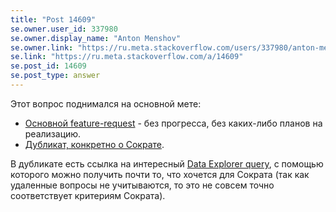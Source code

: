 ```yaml
---
title: "Post 14609"
se.owner.user_id: 337980
se.owner.display_name: "Anton Menshov"
se.owner.link: "https://ru.meta.stackoverflow.com/users/337980/anton-menshov"
se.link: "https://ru.meta.stackoverflow.com/a/14609"
se.post_id: 14609
se.post_type: answer
---
```

<p>Этот вопрос поднимался на основной мете:</p>
<ul>
<li><a href="https://meta.stackexchange.com/q/271984/383809">Основной feature-request</a> - без прогресса, без каких-либо планов на реализацию.</li>
<li><a href="https://meta.stackexchange.com/q/328778/383809">Дубликат, конкретно о Сократе</a>.</li>
</ul>
<p>В дубликате есть ссылка на интересный <a href="https://data.stackexchange.com/outdoors/query/229495/progress-towards-curious-inquisitive-and-socratic-badges" rel="nofollow noreferrer">Data Explorer query</a>, с помощью которого можно получить почти то, что хочется для Сократа (так как удаленные вопросы не учитываются, то это не совсем точно соответствует критериям Сократа).</p>

